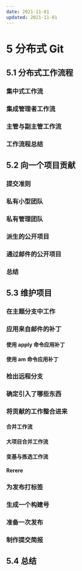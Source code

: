 ```yaml
---
date: 2021-11-01
updated: 2021-11-01
---
```


# 5 分布式 Git

## 5.1 分布式工作流程

### 集中式工作流

### 集成管理者工作流

### 主管与副主管工作流

### 工作流程总结

## 5.2 向一个项目贡献

### 提交准则

### 私有小型团队

### 私有管理团队

### 派生的公开项目

### 通过邮件的公开项目

### 总结

## 5.3 维护项目

### 在主题分支中工作

### 应用来自邮件的补丁

#### 使用 apply 命令应用补丁

#### 使用 am 命令应用补丁

### 检出远程分支

### 确定引入了哪些东西

### 将贡献的工作整合进来

#### 合并工作流

#### 大项目合并工作流

#### 变基与拣选工作流

#### Rerere

### 为发布打标签

### 生成一个构建号

### 准备一次发布

### 制作提交简报

## 5.4 总结
